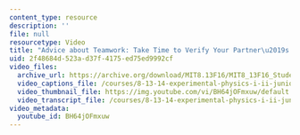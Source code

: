 ```yaml
---
content_type: resource
description: ''
file: null
resourcetype: Video
title: "Advice about Teamwork: Take Time to Verify Your Partner\u2019s Work"
uid: 2f48684d-523a-d37f-4175-ed75ed9992cf
video_files:
  archive_url: https://archive.org/download/MIT8.13F16/MIT8_13F16_Students_Advice_for_Women_300k.mp4
  video_captions_file: /courses/8-13-14-experimental-physics-i-ii-junior-lab-fall-2016-spring-2017/020dfd82fcc750da851e19537a896443_BH64jOFmxuw.vtt
  video_thumbnail_file: https://img.youtube.com/vi/BH64jOFmxuw/default.jpg
  video_transcript_file: /courses/8-13-14-experimental-physics-i-ii-junior-lab-fall-2016-spring-2017/51198136175e754026555b7e27d35620_BH64jOFmxuw.pdf
video_metadata:
  youtube_id: BH64jOFmxuw
---
```

